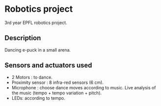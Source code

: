 # Robotics project
3rd year EPFL robotics project.

## Description
Dancing e-puck in a small arena.

## Sensors and actuators used
- 2 Motors : to dance.
- Proximity sensor : 8 infra-red sensors (6 cm).
- Microphone : choose dance moves according to music. Live analysis of the music (tempo + tempo variation + pitch). 
- LEDs: according to tempo.
